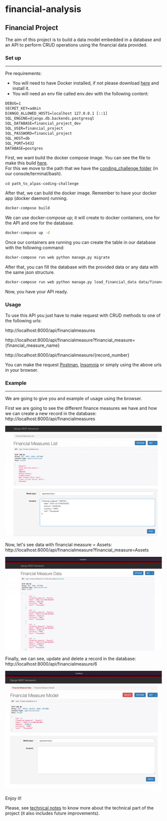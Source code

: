 # financial-analysis


## Financial Project

The aim of this project is to build a data model embedded in a database and an API to perform CRUD operations using the
financial data provided.

### Set up

-----------

Pre requirements:

* You will need to have Docker installed, if not please
download [here](https://www.docker.com/products/docker-desktop/) and install it.
* You will need an env file called env.dev with the following content:

```
DEBUG=1
SECRET_KEY=admin
DJANGO_ALLOWED_HOSTS=localhost 127.0.0.1 [::1]
SQL_ENGINE=django.db.backends.postgresql
SQL_DATABASE=financial_project_dev
SQL_USER=financial_project
SQL_PASSWORD=financial_project
SQL_HOST=db
SQL_PORT=5432
DATABASE=postgres
```

First, we want build the docker compose image. You can see the file to make this build [here](docker-compose.yml).  
For this we move to the path that we have the [conding_challenge folder](./) (in our console/terminal/bash).

```cd path_to_alpas-coding-challenge```

After that, we can build the docker image. Remember to have your docker app (docker daemon) running.

```bash 
docker-compose build
```

We can use docker-compose up; it will create to docker containers, one for the API and one for the database.

```bash
docker-compose up -d
```

Once our containers are running you can create the table in our database with the following  command:

```bash
docker-compose run web python manage.py migrate
```

After that, you can fill the database with the provided data or any data with the same json structure.

```bash
docker-compose run web python manage.py load_financial_data data/financial_data.json
```

Now, you have your API ready.

### Usage

To use this API you just have to make request with CRUD methods to one of the following urls:

http://localhost:8000/api/financialmeasures

http://localhost:8000/api/financialmeasure?financial_measure={financial_measure_name}

http://localhost:8000/api/financialmeasure/{record_number}

You can make the request [Postman](https://www.postman.com/), [Insomnia](https://insomnia.rest/) or simply using the above urls in your browser.

### Example

__________
We are going to give you and example of usage using the browser.

First we are going to see the different finance measures we have and how we
can create a new record in the database: http://localhost:8000/api/financialmeasures

![img.png](financial_project/data/images/financial_measures.png)

Now, let's see data with financial measure = Assets: http://localhost:8000/api/financialmeasure?financial_measure=Assets

![img.png](financial_project/data/images/data_of_a_financial_measure.png)

Finally, we can see, update and delete a record in the database: http://localhost:8000/api/financialmeasure/6

![img.png](financial_project/data/images/see_delete_update_record.png)


Enjoy it!

Please, see [technical notes](financial_project/docs/technical_notes.md) to know more about the technical part of the project (it also includes future improvements).

